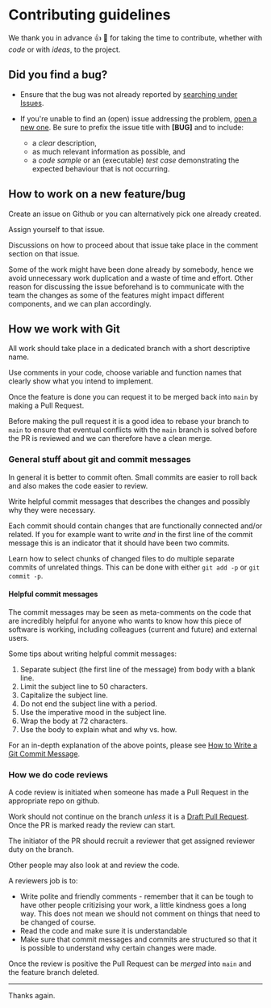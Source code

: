 # Contributing guidelines

We thank you in advance :thumbsup: :tada: for taking the time to contribute, whether with *code* or with *ideas*, to the project.


## Did you find a bug?

* Ensure that the bug was not already reported by [searching under Issues].

* If you're unable to find an (open) issue addressing the problem, [open a new one]. Be sure to prefix the issue title with **[BUG]** and to include:

  - a *clear* description,
  - as much relevant information as possible, and
  - a *code sample* or an (executable) *test case* demonstrating the expected behaviour that is not occurring.

## How to work on a new feature/bug

Create an issue on Github or you can alternatively pick one already created.

Assign yourself to that issue.

Discussions on how to proceed about that issue take place in the comment section on that issue.

Some of the work might have been done already by somebody, hence we avoid unnecessary work duplication and a waste of time and effort. Other reason for discussing the issue beforehand is to communicate with the team the changes as some of the features might impact different components, and we can plan accordingly.

## How we work with Git

All work should take place in a dedicated branch with a short descriptive name.

Use comments in your code, choose variable and function names that clearly show what you intend to implement.

Once the feature is done you can request it to be merged back into `main` by making a Pull Request.

Before making the pull request it is a good idea to rebase your branch to `main` to ensure that eventual conflicts with the `main` branch is solved before the PR is reviewed and we can therefore have a clean merge.


### General stuff about git and commit messages

In general it is better to commit often. Small commits are easier to roll back and also makes the code easier to review.

Write helpful commit messages that describes the changes and possibly why they were necessary.

Each commit should contain changes that are functionally connected and/or related. If you for example want to write _and_ in the first line of the commit message this is an indicator that it should have been two commits.

Learn how to select chunks of changed files to do multiple separate commits of unrelated things. This can be done with either `git add -p` or `git commit -p`.


#### Helpful commit messages

The commit messages may be seen as meta-comments on the code that are incredibly helpful for anyone who wants to know how this piece of software is working, including colleagues (current and future) and external users.

Some tips about writing helpful commit messages:

 1. Separate subject (the first line of the message) from body with a blank line.
 2. Limit the subject line to 50 characters.
 3. Capitalize the subject line.
 4. Do not end the subject line with a period.
 5. Use the imperative mood in the subject line.
 6. Wrap the body at 72 characters.
 7. Use the body to explain what and why vs. how.

For an in-depth explanation of the above points, please see [How to Write a Git Commit Message](http://chris.beams.io/posts/git-commit/).


### How we do code reviews

A code review is initiated when someone has made a Pull Request in the appropriate repo on github.

Work should not continue on the branch _unless_ it is a [Draft Pull Request](https://github.blog/2019-02-14-introducing-draft-pull-requests/). Once the PR is marked ready the review can start.

The initiator of the PR should recruit a reviewer that get assigned reviewer duty on the branch.

Other people may also look at and review the code.

A reviewers job is to:

  * Write polite and friendly comments - remember that it can be tough to have other people critizising your work, a little kindness goes a long way. This does not mean we should not comment on things that need to be changed of course.
  * Read the code and make sure it is understandable
  * Make sure that commit messages and commits are structured so that it is possible to understand why certain changes were made.

Once the review is positive the Pull Request can be _merged_ into `main` and the feature branch deleted.


----

Thanks again.

[searching under Issues]: https://github.com/Juke34/RAIN/issues?utf8=%E2%9C%93&q=is%3Aissue%20label%3Abug%20%5BBUG%5D%20in%3Atitle
[open a new one]: https://github.com/Juke34/RAIN/issues/new?title=%5BBUG%5D
